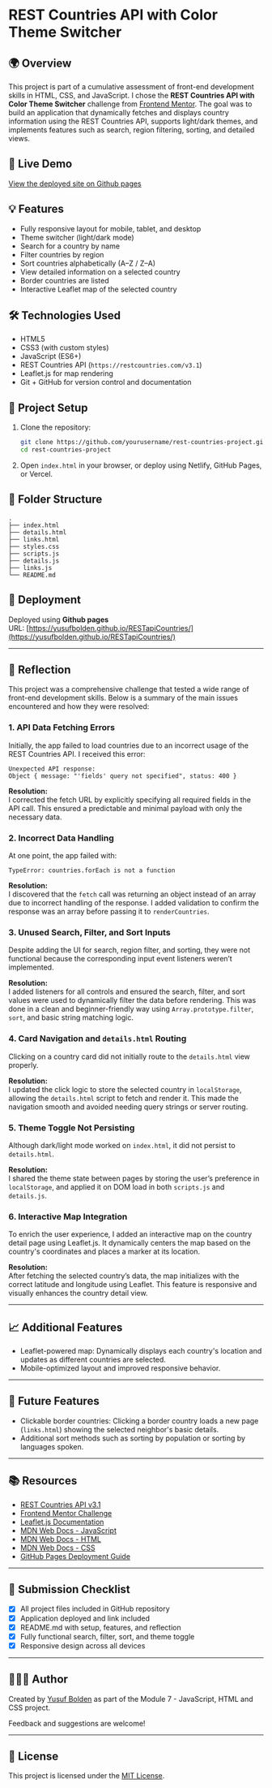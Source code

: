 # REST Countries API with Color Theme Switcher

## 🌍 Overview

This project is part of a cumulative assessment of front-end development skills in HTML, CSS, and JavaScript. I chose the **REST Countries API with Color Theme Switcher** challenge from [Frontend Mentor](https://www.frontendmentor.io). The goal was to build an application that dynamically fetches and displays country information using the REST Countries API, supports light/dark themes, and implements features such as search, region filtering, sorting, and detailed views.

## 🚀 Live Demo

[View the deployed site on Github pages](https://yusufbolden.github.io/RESTapiCountries/)

## 💡 Features

- Fully responsive layout for mobile, tablet, and desktop
- Theme switcher (light/dark mode)
- Search for a country by name
- Filter countries by region
- Sort countries alphabetically (A–Z / Z–A)
- View detailed information on a selected country
- Border countries are listed
- Interactive Leaflet map of the selected country

## 🛠️ Technologies Used

- HTML5
- CSS3 (with custom styles)
- JavaScript (ES6+)
- REST Countries API (`https://restcountries.com/v3.1`)
- Leaflet.js for map rendering
- Git + GitHub for version control and documentation

## 📁 Project Setup

1. Clone the repository:

   ```bash
   git clone https://github.com/yourusername/rest-countries-project.git
   cd rest-countries-project
   ```

2. Open `index.html` in your browser, or deploy using Netlify, GitHub Pages, or Vercel.

## 🔄 Folder Structure

```
.
├── index.html
├── details.html
├── links.html
├── styles.css
├── scripts.js
├── details.js
├── links.js
└── README.md
```

## 📌 Deployment

Deployed using **Github pages**  
URL: [https://yusufbolden.github.io/RESTapiCountries/](https://yusufbolden.github.io/RESTapiCountries/)

---

## 🧠 Reflection

This project was a comprehensive challenge that tested a wide range of front-end development skills. Below is a summary of the main issues encountered and how they were resolved:

### 1. **API Data Fetching Errors**

Initially, the app failed to load countries due to an incorrect usage of the REST Countries API. I received this error:

```
Unexpected API response:
Object { message: "'fields' query not specified", status: 400 }
```

**Resolution:**  
I corrected the fetch URL by explicitly specifying all required fields in the API call. This ensured a predictable and minimal payload with only the necessary data.

### 2. **Incorrect Data Handling**

At one point, the app failed with:

```
TypeError: countries.forEach is not a function
```

**Resolution:**  
I discovered that the `fetch` call was returning an object instead of an array due to incorrect handling of the response. I added validation to confirm the response was an array before passing it to `renderCountries`.

### 3. **Unused Search, Filter, and Sort Inputs**

Despite adding the UI for search, region filter, and sorting, they were not functional because the corresponding input event listeners weren’t implemented.

**Resolution:**  
I added listeners for all controls and ensured the search, filter, and sort values were used to dynamically filter the data before rendering. This was done in a clean and beginner-friendly way using `Array.prototype.filter`, `sort`, and basic string matching logic.

### 4. **Card Navigation and `details.html` Routing**

Clicking on a country card did not initially route to the `details.html` view properly.

**Resolution:**  
I updated the click logic to store the selected country in `localStorage`, allowing the `details.html` script to fetch and render it. This made the navigation smooth and avoided needing query strings or server routing.

### 5. **Theme Toggle Not Persisting**

Although dark/light mode worked on `index.html`, it did not persist to `details.html`.

**Resolution:**  
I shared the theme state between pages by storing the user’s preference in `localStorage`, and applied it on DOM load in both `scripts.js` and `details.js`.

### 6. **Interactive Map Integration**

To enrich the user experience, I added an interactive map on the country detail page using Leaflet.js. It dynamically centers the map based on the country's coordinates and places a marker at its location.

**Resolution:**  
After fetching the selected country’s data, the map initializes with the correct latitude and longitude using Leaflet. This feature is responsive and visually enhances the country detail view.

---

## 📈 Additional Features
- Leaflet-powered map: Dynamically displays each country's location and updates as different countries are selected.
- Mobile-optimized layout and improved responsive behavior.

---

## 🧪 Future Features
- Clickable border countries: Clicking a border country loads a new page (`links.html`) showing the selected neighbor's basic details.
- Additional sort methods such as sorting by population or sorting by languages spoken.

---

## 📚 Resources

- [REST Countries API v3.1](https://restcountries.com)
- [Frontend Mentor Challenge](https://www.frontendmentor.io/challenges/rest-countries-api-with-color-theme-switcher)
- [Leaflet.js Documentation](https://leafletjs.com/)
- [MDN Web Docs - JavaScript](https://developer.mozilla.org/en-US/docs/Web/JavaScript)
- [MDN Web Docs - HTML](https://developer.mozilla.org/en-US/docs/Web/HTML)
- [MDN Web Docs - CSS](https://developer.mozilla.org/en-US/docs/Web/CSS)
- [GitHub Pages Deployment Guide](https://docs.github.com/en/pages)

---

## 📌 Submission Checklist

- [x] All project files included in GitHub repository
- [x] Application deployed and link included
- [x] README.md with setup, features, and reflection
- [x] Fully functional search, filter, sort, and theme toggle
- [x] Responsive design across all devices

---

## 🧑🏿‍💻 Author

Created by [Yusuf Bolden](https://github.com/YusufBolden) as part of the Module 7 - JavaScript, HTML and CSS project.

Feedback and suggestions are welcome!

---

## 📄 License

This project is licensed under the [MIT License](https://opensource.org/licenses/MIT).